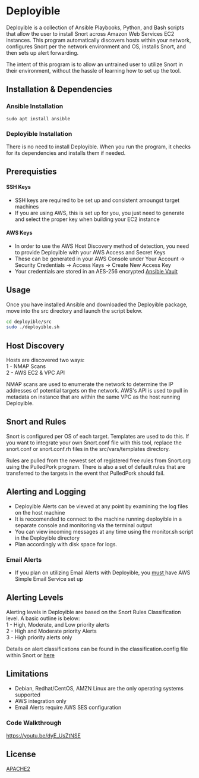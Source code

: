 # Deployible

Deployible is a collection of Ansible Playbooks, Python, and Bash scripts that allow the user to install Snort across Amazon Web Services EC2 instances. This program automatically discovers hosts within your network, configures Snort per the network environment and OS, installs Snort, and then sets up alert forwarding.

The intent of this program is to allow an untrained user to utilize Snort in their environment, without the hassle of learning how to set up the tool.


## Installation & Dependencies

### Ansible Installation

```
sudo apt install ansible
```
### Deployible Installation
There is no need to install Deployible. 
When you run the program, it checks for its dependencies and installs them if needed.

## Prerequisties

#### SSH Keys
* SSH keys are required to be set up and consistent amoungst target machines
* If you are using AWS, this is set up for you, you just need to generate and select the proper key when building your EC2 instance

#### AWS Keys
* In order to use the AWS Host Discovery method of detection, you need to provide Deployible with your AWS Access and Secret Keys
* These can be generated in your AWS Console under Your Account -> Security Credentials -> Access Keys -> Create New Access Key
* Your credentials are stored in an AES-256 encrypted [Ansible Vault](https://docs.ansible.com/ansible/latest/user_guide/vault.html)

## Usage

Once you have installed Ansible and downloaded the Deployible package, move into the src directory and launch the script below.

```bash
cd deployible/src
sudo ./deployible.sh
```
## Host Discovery
Hosts are discovered two ways:<br />
1 - NMAP Scans <br />
2 - AWS EC2 & VPC API <br />

NMAP scans are used to enumerate the network to determine the IP addresses of potential targets on the network. AWS's API is used to pull in metadata on instance that are within the same VPC as the host running Deployible.

## Snort and Rules
Snort is configured per OS of each target. Templates are used to do this. If you want to integrate your own Snort.conf file with this tool, replace the snort.conf or snort.conf.rh files in the src/vars/templates directory.

Rules are pulled from the newest set of registered free rules from Snort.org using the PulledPork program. There is also a set of default rules that are transferred to the targets in the event that PulledPork should fail.

## Alerting and Logging
* Deployible Alerts can be viewed at any point by examining the log files on the host machine
* It is reccomended to connect to the machine running deployible in a separate console and monitoring via the terminal output
* You can view incoming messages at any time using the monitor.sh script in the Deployible directory
* Plan accordingly with disk space for logs.

### Email Alerts
* If you plan on utilizing Email Alerts with Deployible, you <ins>must </ins> have AWS Simple Email Service set up

## Alerting Levels
Alerting levels in Deployible are based on the Snort Rules Classification level. A basic outline is below: <br />
1 - High, Moderate, and Low priority alerts  <br />
2 - High and Moderate priority Alerts  <br />
3 - High priority alerts only  <br />

Details on alert classifications can be found in the classification.config file within Snort or [here](https://github.com/threatstream/snort/blob/master/etc/classification.config)

## Limitations
* Debian, Redhat/CentOS, AMZN Linux are the only operating systems supported
* AWS integration only
* Email Alerts require AWS SES configuration

### Code Walkthrough
https://youtu.be/dyE_UsZtNSE

## License
[APACHE2](http://www.apache.org/licenses/)
